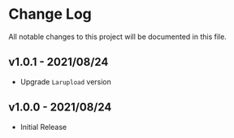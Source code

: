 # Change Log

All notable changes to this project will be documented in this file.

## v1.0.1 - 2021/08/24
- Upgrade `Larupload` version

## v1.0.0 - 2021/08/24
- Initial Release
